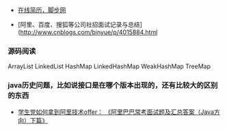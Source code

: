 * [在线简历，脚步网](http://www.jiaobu365.com/)

* [阿里、百度、搜狐等公司社招面试记录与总结](http://www.cnblogs.com/binyue/p/4015884.html

### 源码阅读
ArrayList LinkedList HashMap LinkedHashMap WeakHashMap TreeMap

### java历史问题，比如说接口是在哪个版本出现的，还有比较大的区别的东西

* [学生党如何拿到阿里技术offer： 《阿里巴巴常考面试题及汇总答案（Java方向）下篇》](https://yq.aliyun.com/articles/7468)
